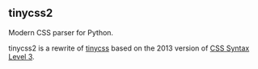 tinycss2
--------

Modern CSS parser for Python.

tinycss2 is a rewrite of [tinycss](http://pythonhosted.org/tinycss/)
based on the 2013 version of
[CSS Syntax Level 3](http://dev.w3.org/csswg/css-syntax/).
